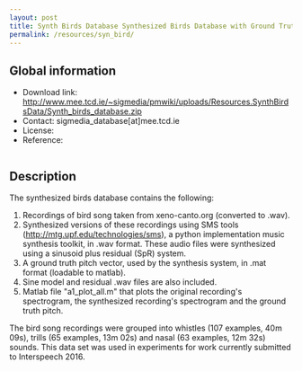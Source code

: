 ```yaml
---
layout: post
title: Synth Birds Database Synthesized Birds Database with Ground Truth Pitch
permalink: /resources/syn_bird/
---
```


## Global information

  - Download link: <http://www.mee.tcd.ie/~sigmedia/pmwiki/uploads/Resources.SynthBirdsData/Synth_birds_database.zip>
  - Contact: sigmedia_database[at]mee.tcd.ie
  - License:
  - Reference:

```bibtex
```

## Description

The synthesized birds database contains the following:

  1. Recordings of bird song taken from xeno-canto.org (converted to .wav).
  2. Synthesized versions of these recordings using SMS tools (<http://mtg.upf.edu/technologies/sms>), a python implementation music synthesis toolkit, in .wav format. These audio files were synthesized using a sinusoid plus residual (SpR) system.
  3. A ground truth pitch vector, used by the synthesis system, in .mat format (loadable to matlab).
  4. Sine model and residual .wav files are also included.
  5. Matlab file "a1_plot_all.m" that plots the original recording's spectrogram, the synthesized recording's spectrogram and the ground truth pitch.

The bird song recordings were grouped into whistles (107 examples, 40m 09s), trills (65 examples, 13m 02s) and nasal (63 examples, 12m 32s) sounds. This data set was used in experiments for work currently submitted to Interspeech 2016.
